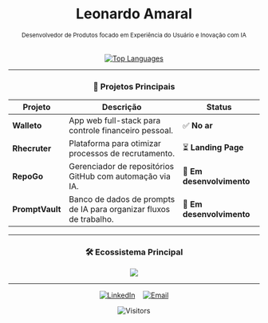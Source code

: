 <div align="center">

# Leonardo Amaral

<sub>Desenvolvedor de Produtos focado em Experiência do Usuário e Inovação com IA</sub>

<br/>

<a href="https://github.com/OlaLeonardoAmaral">
  <img src="https://github-readme-stats.vercel.app/api/top-langs/?username=OlaLeonardoAmaral&layout=compact&langs_count=10&theme=dark&hide_border=true" alt="Top Languages" />
</a>

</div>

---

### <p align="center">🚀 Projetos Principais</p>

| Projeto | Descrição | Status |
|---|---|---|
| **Walleto** | App web full-stack para controle financeiro pessoal. | ✅ **No ar** |
| **Rhecruter** | Plataforma para otimizar processos de recrutamento. | ⏳ **Landing Page** |
| **RepoGo** | Gerenciador de repositórios GitHub com automação via IA. | 🚧 **Em desenvolvimento** |
| **PromptVault** | Banco de dados de prompts de IA para organizar fluxos de trabalho. | 🚧 **Em desenvolvimento** |

---

### <p align="center">🛠️ Ecossistema Principal</p>

<p align="center">
  <a href="https://skillicons.dev">
    <img src="https://skillicons.dev/icons?i=ts,react,nodejs,electron,tailwind,java,spring,postgres,docker" />
  </a>
</p>

---

<p align="center">
  <a href="URL_DO_SEU_LINKEDIN" target="_blank"><img src="https://skillicons.dev/icons?i=linkedin" alt="LinkedIn" /></a>
  &nbsp;&nbsp;
  <a href="mailto:SEU_EMAIL"><img src="https://skillicons.dev/icons?i=gmail" alt="Email" /></a>
</p>

<div align="center">
  <img src="https://komarev.com/ghpvc/?username=OlaLeonardoAmaral&style=flat-square&color=6495ED" alt="Visitors"/>
</div>
